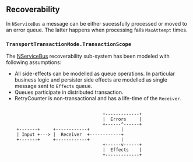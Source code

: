 ## Recoverability

In `NServiceBus` a message can be either sucessfully processed or moved to an error queue. The latter happens when processing fails `MaxAttempt` times.

### `TransportTransactionMode.TransactionScope`

The [NServiceBus]() recoverability sub-system has been modeled with following assumptions:
  
 * All side-effects can be modelled as queue operations. In particular business logic and persister side effects are modelled as single message sent to `Effects` queue.  
 * Queues participate in distributed transaction. 
 * RetryCounter is non-transactional and has a life-time of the `Receiver`.  


```

                                     +-------------+
                                     |  Errors     |
                                     +------^------+
    +-------+     +------------+            |
    | Input +---> |  Receiver  +------------+
    +-------+     +------------+            |
                                     +------v------+
                                     |  Effects    |
                                     +-------------+
 ```
